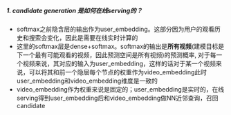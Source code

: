 ##### 1. candidate generation 是如何在线serving的？
 - softmax之前隐含层的输出作为user_embedding。这部分因为用户的观看历史和搜索会变化，因此是需要在线实时计算的
 - 这里的softmax层是dense+softmax。softmax的输出是**所有视频**(建模目标是下一个最有可能观看的视频，因此预测空间是所有视频)的预测概率, 对于每一个视频来说，其对应的输入为user_embedding，这样的话对于某一个视频来说，可以将其和前一个隐层每个节点的权重作为video_embedding此时user_embedding和video_embedding维度是一致的
 - video_embedding作为权重来说是固定的；user_embedding是实时的，在线serving得到user_embedding后和video_embedding做NN近邻查询，召回candidate
 
